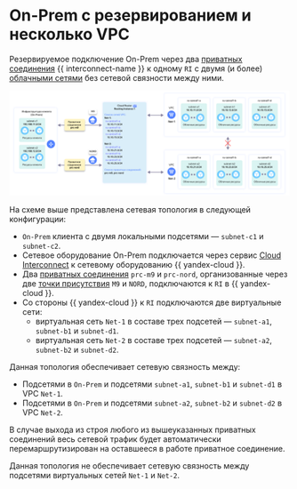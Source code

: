 # On-Prem с резервированием и несколько VPC

Резервируемое подключение On-Prem через два [приватных соединения](../../interconnect/concepts/priv-con.md) {{ interconnect-name }} к одному `RI` с двумя (и более) [облачными сетями](../../vpc/concepts/network.md) без сетевой связности между ними.

![ri-topology-4](../../_assets/cloud-router/ri-topology-4.svg)

На схеме выше представлена сетевая топология в следующей конфигурации:

* `On-Prem` клиента с двумя локальными подсетями — `subnet-c1` и `subnet-c2`.
* Сетевое оборудование On-Prem подключается через сервис [Cloud Interconnect](../../interconnect/concepts/index.md) к сетевому оборудованию {{ yandex-cloud }}.
* Два [приватных соединения](../../interconnect/concepts/priv-con.md) `prc-m9` и `prc-nord`, организованные через две [точки присутствия](../../interconnect/concepts/pops.md) `M9` и `NORD`, подключаются к `RI` в {{ yandex-cloud }}.
* Со стороны {{ yandex-cloud }} к `RI` подключаются две виртуальные сети:
  * виртуальная сеть `Net-1` в составе трех подсетей — `subnet-a1`, `subnet-b1` и `subnet-d1`.
  * виртуальная сеть `Net-2` в составе трех подсетей — `subnet-a2`, `subnet-b2` и `subnet-d2`.

Данная топология обеспечивает сетевую связность между:

* Подсетями в `On-Prem` и подсетями `subnet-a1`, `subnet-b1` и `subnet-d1` в VPC `Net-1`.
* Подсетями в `On-Prem` и подсетями `subnet-a2`, `subnet-b2` и `subnet-d2` в VPC `Net-2`.

В случае выхода из строя любого из вышеуказанных приватных соединений весь сетевой трафик будет автоматически перемаршрутизирован на оставшееся в работе приватное соединение.

Данная топология не обеспечивает сетевую связность между подсетями виртуальных сетей `Net-1` и `Net-2`.

